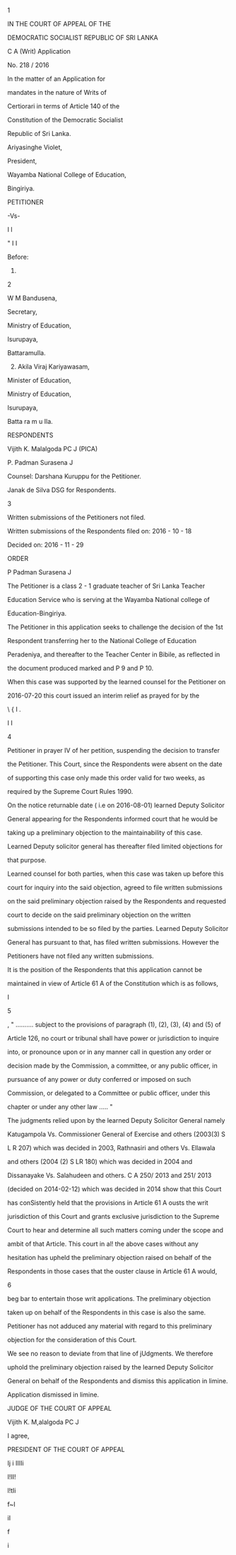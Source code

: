 1

IN THE COURT OF APPEAL OF THE

DEMOCRATIC SOCIALIST REPUBLIC OF SRI LANKA

C A (Writ) Application

No. 218 / 2016

In the matter of an Application for

mandates in the nature of Writs of

Certiorari in terms of Article 140 of the

Constitution of the Democratic Socialist

Republic of Sri Lanka.

Ariyasinghe Violet,

President,

Wayamba National College of Education,

Bingiriya.

PETITIONER

-Vs-

I l

" I I

Before:

1.

2

W M Bandusena,

Secretary,

Ministry of Education,

Isurupaya,

Battaramulla.

2. Akila Viraj Kariyawasam,

Minister of Education,

Ministry of Education,

Isurupaya,

Batta ra m u Ila.

RESPONDENTS

Vijith K. Malalgoda PC J (PICA)

P. Padman Surasena J

Counsel: Darshana Kuruppu for the Petitioner.

Janak de Silva DSG for Respondents.

3

Written submissions of the Petitioners not filed.

Written submissions of the Respondents filed on: 2016 - 10 - 18

Decided on: 2016 - 11 - 29

ORDER

P Padman Surasena J

The Petitioner is a class 2 - 1 graduate teacher of Sri Lanka Teacher

Education Service who is serving at the Wayamba National college of

Education-Bingiriya.

The Petitioner in this application seeks to challenge the decision of the 1st

Respondent transferring her to the National College of Education

Peradeniya, and thereafter to the Teacher Center in Bibile, as reflected in

the document produced marked and P 9 and P 10.

When this case was supported by the learned counsel for the Petitioner on

2016-07-20 this court issued an interim relief as prayed for by the

\ { I .

I I

4

Petitioner in prayer IV of her petition, suspending the decision to transfer

the Petitioner. This Court, since the Respondents were absent on the date

of supporting this case only made this order valid for two weeks, as

required by the Supreme Court Rules 1990.

On the notice returnable date ( i.e on 2016-08-01) learned Deputy Solicitor

General appearing for the Respondents informed court that he would be

taking up a preliminary objection to the maintainability of this case.

Learned Deputy solicitor general has thereafter filed limited objections for

that purpose.

Learned counsel for both parties, when this case was taken up before this

court for inquiry into the said objection, agreed to file written submissions

on the said preliminary objection raised by the Respondents and requested

court to decide on the said preliminary objection on the written

submissions intended to be so filed by the parties. Learned Deputy Solicitor

General has pursuant to that, has filed written submissions. However the

Petitioners have not filed any written submissions.

It is the position of the Respondents that this application cannot be

maintained in view of Article 61 A of the Constitution which is as follows,

I

5

, " .......... subject to the provisions of paragraph (1), (2), (3), (4) and (5) of

Article 126, no court or tribunal shall have power or jurisdiction to inquire

into, or pronounce upon or in any manner call in question any order or

decision made by the Commission, a committee, or any public officer, in

pursuance of any power or duty conferred or imposed on such

Commission, or delegated to a Committee or public officer, under this

chapter or under any other law ..... "

The judgments relied upon by the learned Deputy Solicitor General namely

Katugampola Vs. Commissioner General of Exercise and others (2003(3) S

L R 207) which was decided in 2003, Rathnasiri and others Vs. Ellawala

and others (2004 (2) S LR 180) which was decided in 2004 and

Dissanayake Vs. Salahudeen and others. C A 250/ 2013 and 251/ 2013

(decided on 2014-02-12) which was decided in 2014 show that this Court

has conSistently held that the provisions in Article 61 A ousts the writ

jurisdiction of this Court and grants exclusive jurisdiction to the Supreme

Court to hear and determine all such matters coming under the scope and

ambit of that Article. This court in al! the above cases without any

hesitation has upheld the preliminary objection raised on behalf of the

Respondents in those cases that the ouster clause in Article 61 A would,

6

beg bar to entertain those writ applications. The preliminary objection

taken up on behalf of the Respondents in this case is also the same.

Petitioner has not adduced any material with regard to this preliminary

objection for the consideration of this Court.

We see no reason to deviate from that line of jUdgments. We therefore

uphold the preliminary objection raised by the learned Deputy Solicitor

General on behalf of the Respondents and dismiss this application in limine.

Application dismissed in limine.

JUDGE OF THE COURT OF APPEAL

Vijith K. M,alalgoda PC J

I agree,

PRESIDENT OF THE COURT OF APPEAL

Ij i IIIIi

I!II!

l!tIi

f~I

iI

f

i